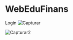 # WebEduFinans

Login
![Capturar](https://user-images.githubusercontent.com/63751196/128925385-fe96be29-f41e-417a-a102-0813703a571c.PNG)

![Capturar2](https://user-images.githubusercontent.com/63751196/128925494-7ff71b0b-d53d-44f5-9aff-5f137cdb2f44.PNG)

